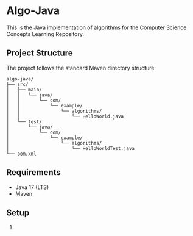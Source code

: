 # Algo-Java

This is the Java implementation of algorithms for the Computer Science Concepts Learning Repository.

## Project Structure

The project follows the standard Maven directory structure:

```
algo-java/
├── src/
│   ├── main/
│   │   └── java/
│   │       └── com/
│   │           └── example/
│   │               └── algorithms/
│   │                   └── HelloWorld.java
│   └── test/
│       └── java/
│           └── com/
│               └── example/
│                   └── algorithms/
│                       └── HelloWorldTest.java
└── pom.xml
```

## Requirements

- Java 17 (LTS)
- Maven

## Setup

1.
